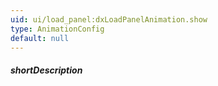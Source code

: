 ```yaml
---
uid: ui/load_panel:dxLoadPanelAnimation.show
type: AnimationConfig
default: null
---
```

##### shortDescription
<!-- Description goes here -->